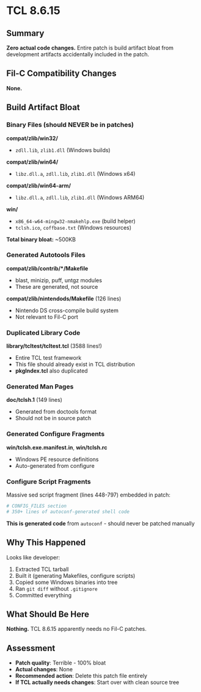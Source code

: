 # TCL 8.6.15

## Summary
**Zero actual code changes.** Entire patch is build artifact bloat from development artifacts accidentally included in the patch.

## Fil-C Compatibility Changes
**None.**

## Build Artifact Bloat

### Binary Files (should NEVER be in patches)
**compat/zlib/win32/**
- `zdll.lib`, `zlib1.dll` (Windows builds)

**compat/zlib/win64/**
- `libz.dll.a`, `zdll.lib`, `zlib1.dll` (Windows x64)

**compat/zlib/win64-arm/**
- `libz.dll.a`, `zdll.lib`, `zlib1.dll` (Windows ARM64)

**win/**
- `x86_64-w64-mingw32-nmakehlp.exe` (build helper)
- `tclsh.ico`, `coffbase.txt` (Windows resources)

**Total binary bloat:** ~500KB

### Generated Autotools Files
**compat/zlib/contrib/*/Makefile**
- blast, minizip, puff, untgz modules
- These are generated, not source

**compat/zlib/nintendods/Makefile** (126 lines)
- Nintendo DS cross-compile build system
- Not relevant to Fil-C port

### Duplicated Library Code
**library/tcltest/tcltest.tcl** (3588 lines!)
- Entire TCL test framework
- This file should already exist in TCL distribution
- **pkgIndex.tcl** also duplicated

### Generated Man Pages
**doc/tclsh.1** (149 lines)
- Generated from doctools format
- Should not be in source patch

### Generated Configure Fragments  
**win/tclsh.exe.manifest.in**, **win/tclsh.rc**
- Windows PE resource definitions
- Auto-generated from configure

### Configure Script Fragments
Massive sed script fragment (lines 448-797) embedded in patch:
```bash
# CONFIG_FILES section
# 350+ lines of autoconf-generated shell code
```
**This is generated code** from `autoconf` - should never be patched manually

## Why This Happened
Looks like developer:
1. Extracted TCL tarball
2. Built it (generating Makefiles, configure scripts)
3. Copied some Windows binaries into tree
4. Ran `git diff` without `.gitignore`
5. Committed everything

## What Should Be Here
**Nothing.** TCL 8.6.15 apparently needs no Fil-C patches.

## Assessment
- **Patch quality**: Terrible - 100% bloat
- **Actual changes**: None
- **Recommended action**: Delete this patch file entirely
- **If TCL actually needs changes**: Start over with clean source tree
